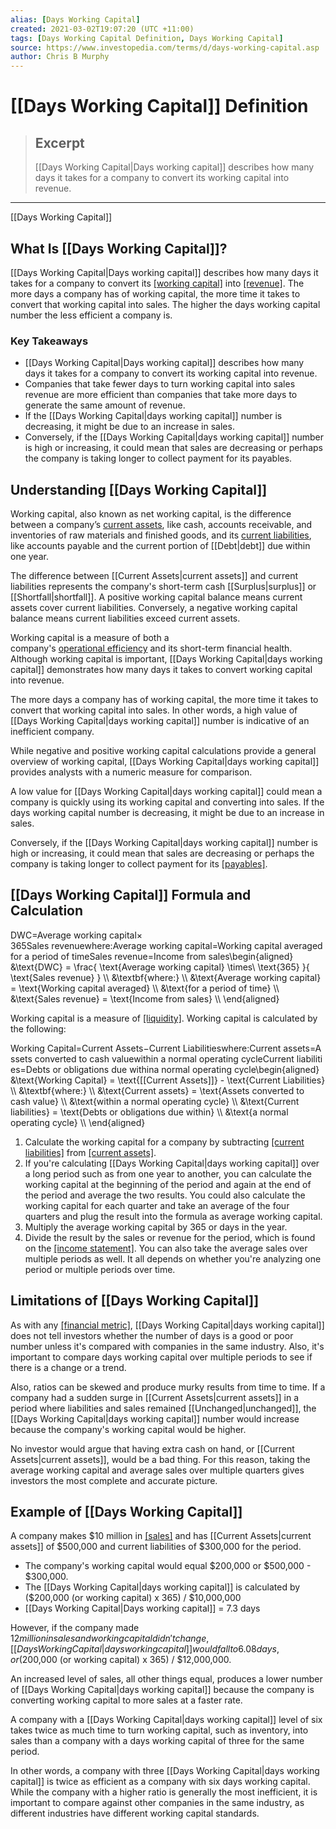 ```yaml
---
alias: [Days Working Capital]
created: 2021-03-02T19:07:20 (UTC +11:00)
tags: [Days Working Capital Definition, Days Working Capital]
source: https://www.investopedia.com/terms/d/days-working-capital.asp
author: Chris B Murphy
---
```


# [[Days Working Capital]] Definition

> ## Excerpt
> [[Days Working Capital|Days working capital]] describes how many days it takes for a company to convert its working capital into revenue.

---

[[Days Working Capital]]
## What Is [[Days Working Capital]]?

[[Days Working Capital|Days working capital]] describes how many days it takes for a company to convert its [[working capital]](https://www.investopedia.com/terms/w/workingcapital.asp) into [[revenue]](https://www.investopedia.com/terms/r/revenue.asp). The more days a company has of working capital, the more time it takes to convert that working capital into sales. The higher the days working capital number the less efficient a company is.

### Key Takeaways

-   [[Days Working Capital|Days working capital]] describes how many days it takes for a company to convert its working capital into revenue.
-   Companies that take fewer days to turn working capital into sales revenue are more efficient than companies that take more days to generate the same amount of revenue.
-   If the [[Days Working Capital|days working capital]] number is decreasing, it might be due to an increase in sales.
-   Conversely, if the [[Days Working Capital|days working capital]] number is high or increasing, it could mean that sales are decreasing or perhaps the company is taking longer to collect payment for its payables.

## Understanding [[Days Working Capital]]

Working capital, also known as net working capital, is the difference between a company’s [current assets](https://www.investopedia.com/terms/c/currentassets.asp), like cash, accounts receivable, and inventories of raw materials and finished goods, and its [current liabilities](https://www.investopedia.com/terms/c/currentliabilities.asp), like accounts payable and the current portion of [[Debt|debt]] due within one year.

The difference between [[Current Assets|current assets]] and current liabilities represents the company's short-term cash [[Surplus|surplus]] or [[Shortfall|shortfall]]. A positive working capital balance means current assets cover current liabilities. Conversely, a negative working capital balance means current liabilities exceed current assets.

Working capital is a measure of both a company's [operational efficiency](https://www.investopedia.com/terms/o/operationalefficiency.asp) and its short-term financial health. Although working capital is important, [[Days Working Capital|days working capital]] demonstrates how many days it takes to convert working capital into revenue.

The more days a company has of working capital, the more time it takes to convert that working capital into sales. In other words, a high value of [[Days Working Capital|days working capital]] number is indicative of an inefficient company.

While negative and positive working capital calculations provide a general overview of working capital, [[Days Working Capital|days working capital]] provides analysts with a numeric measure for comparison.

A low value for [[Days Working Capital|days working capital]] could mean a company is quickly using its working capital and converting into sales. If the days working capital number is decreasing, it might be due to an increase in sales.

Conversely, if the [[Days Working Capital|days working capital]] number is high or increasing, it could mean that sales are decreasing or perhaps the company is taking longer to collect payment for its [[payables]](https://www.investopedia.com/terms/a/accountspayable.asp).

## [[Days Working Capital]] Formula and Calculation

DWC\=Average working capital× 365Sales revenuewhere:Average working capital\=Working capital averagedfor a period of timeSales revenue\=Income from sales\\begin{aligned} &\\text{DWC} = \\frac{ \\text{Average working capital} \\times\\ \\text{365} }{ \\text{Sales revenue} } \\\\ &\\textbf{where:} \\\\ &\\text{Average working capital} = \\text{Working capital averaged} \\\\ &\\text{for a period of time} \\\\ &\\text{Sales revenue} = \\text{Income from sales} \\\\ \\end{aligned}

Working capital is a measure of [[liquidity]](https://www.investopedia.com/terms/l/[[Liquidity|liquidity]].asp). Working capital is calculated by the following:

Working Capital\=Current Assets−Current Liabilitieswhere:Current assets\=Assets converted to cash valuewithin a normal operating cycleCurrent liabilities\=Debts or obligations due withina normal operating cycle\\begin{aligned} &\\text{Working Capital} = \\text{[[Current Assets]]} - \\text{Current Liabilities} \\\\ &\\textbf{where:} \\\\ &\\text{Current assets} = \\text{Assets converted to cash value} \\\\ &\\text{within a normal operating cycle} \\\\ &\\text{Current liabilities} = \\text{Debts or obligations due within} \\\\ &\\text{a normal operating cycle} \\\\ \\end{aligned}

1.  Calculate the working capital for a company by subtracting [[current liabilities]](https://www.investopedia.com/terms/c/currentliabilities.asp) from [[current assets]](https://www.investopedia.com/terms/c/currentassets.asp).
2.  If you're calculating [[Days Working Capital|days working capital]] over a long period such as from one year to another, you can calculate the working capital at the beginning of the period and again at the end of the period and average the two results. You could also calculate the working capital for each quarter and take an average of the four quarters and plug the result into the formula as average working capital.
3.  Multiply the average working capital by 365 or days in the year.
4.  Divide the result by the sales or revenue for the period, which is found on the [[income statement]](https://www.investopedia.com/terms/i/incomestatement.asp). You can also take the average sales over multiple periods as well. It all depends on whether you're analyzing one period or multiple periods over time.

## Limitations of [[Days Working Capital]]

As with any [[financial metric]](https://www.investopedia.com/financial-ratios-4689817), [[Days Working Capital|days working capital]] does not tell investors whether the number of days is a good or poor number unless it's compared with companies in the same industry. Also, it's important to compare days working capital over multiple periods to see if there is a change or a trend.

Also, ratios can be skewed and produce murky results from time to time. If a company had a sudden surge in [[Current Assets|current assets]] in a period where liabilities and sales remained [[Unchanged|unchanged]], the [[Days Working Capital|days working capital]] number would increase because the company's working capital would be higher.

No investor would argue that having extra cash on hand, or [[Current Assets|current assets]], would be a bad thing. For this reason, taking the average working capital and average sales over multiple quarters gives investors the most complete and accurate picture.

## Example of [[Days Working Capital]]

A company makes $10 million in [[sales]](https://www.investopedia.com/terms/s/sale.asp) and has [[Current Assets|current assets]] of $500,000 and current liabilities of $300,000 for the period.

-   The company's working capital would equal $200,000 or $500,000 - $300,000.
-   The [[Days Working Capital|days working capital]] is calculated by ($200,000 (or working capital) x 365) / $10,000,000
-   [[Days Working Capital|Days working capital]] = 7.3 days

However, if the company made $12 million in sales and working capital didn't change, [[Days Working Capital|days working capital]] would fall to 6.08 days, or ($200,000 (or working capital) x 365) / $12,000,000.

An increased level of sales, all other things equal, produces a lower number of [[Days Working Capital|days working capital]] because the company is converting working capital to more sales at a faster rate.

A company with a [[Days Working Capital|days working capital]] level of six takes twice as much time to turn working capital, such as inventory, into sales than a company with a days working capital of three for the same period.

In other words, a company with three [[Days Working Capital|days working capital]] is twice as efficient as a company with six days working capital. While the company with a higher ratio is generally the most inefficient, it is important to compare against other companies in the same industry, as different industries have different working capital standards.
